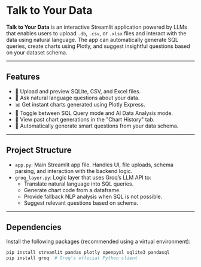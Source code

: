 #  Talk to Your Data

**Talk to Your Data** is an interactive Streamlit application powered by LLMs that enables users to upload `.db`, `.csv`, or `.xlsx` files and interact with the data using natural language. The app can automatically generate SQL queries, create charts using Plotly, and suggest insightful questions based on your dataset schema.

---

##  Features

- 📂 Upload and preview SQLite, CSV, and Excel files.
- 🧠 Ask natural language questions about your data.
- 📊 Get instant charts generated using Plotly Express.
- 🤖 Toggle between SQL Query mode and AI Data Analysis mode.
- 🧾 View past chart generations in the "Chart History" tab.
- 🔮 Automatically generate smart questions from your data schema.

---

##  Project Structure

- `app.py`: Main Streamlit app file. Handles UI, file uploads, schema parsing, and interaction with the backend logic.
- `groq_layer.py`: Logic layer that uses Groq’s LLM API to:
  - Translate natural language into SQL queries.
  - Generate chart code from a dataframe.
  - Provide fallback NLP analysis when SQL is not possible.
  - Suggest relevant questions based on schema.

---

##  Dependencies

Install the following packages (recommended using a virtual environment):

```bash
pip install streamlit pandas plotly openpyxl sqlite3 pandasql
pip install groq  # Groq's official Python client
